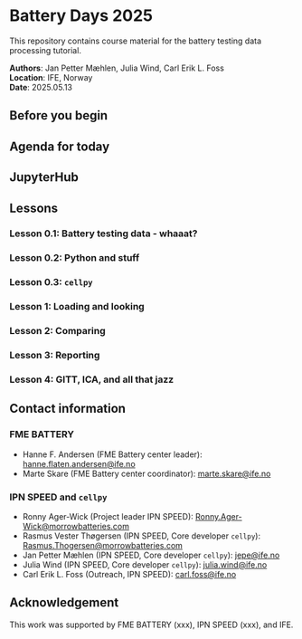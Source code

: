 # Battery Days 2025

This repository contains course material for the battery testing data processing tutorial.

**Authors**: Jan Petter Mæhlen, Julia Wind, Carl Erik L. Foss  
**Location**: IFE, Norway  
**Date**: 2025.05.13  

## Before you begin

## Agenda for today

## JupyterHub

## Lessons

### Lesson 0.1: Battery testing data - whaaat?

### Lesson 0.2: Python and stuff

### Lesson 0.3: `cellpy`

### Lesson 1: Loading and looking

### Lesson 2: Comparing

### Lesson 3: Reporting

### Lesson 4: GITT, ICA, and all that jazz

## Contact information

### FME BATTERY

- Hanne F. Andersen (FME Battery center leader): <hanne.flaten.andersen@ife.no>
- Marte Skare (FME Battery center coordinator): <marte.skare@ife.no>

### IPN SPEED and `cellpy`

- Ronny Ager-Wick (Project leader IPN SPEED): <Ronny.Ager-Wick@morrowbatteries.com>
- Rasmus Vester Thøgersen (IPN SPEED, Core developer `cellpy`): <Rasmus.Thogersen@morrowbatteries.com>
- Jan Petter Mæhlen (IPN SPEED, Core developer `cellpy`): <jepe@ife.no>
- Julia Wind (IPN SPEED, Core developer `cellpy`): <julia.wind@ife.no>
- Carl Erik L. Foss (Outreach, IPN SPEED): <carl.foss@ife.no>

## Acknowledgement

This work was supported by FME BATTERY (xxx), IPN SPEED (xxx), and IFE.
